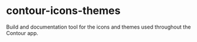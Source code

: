 # contour-icons-themes
Build and documentation tool for the icons and themes used throughout the Contour app.
